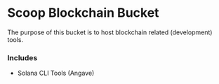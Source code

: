 # Scoop Blockchain Bucket

The purpose of this bucket is to host blockchain related (development) tools.

### Includes
- Solana CLI Tools (Angave)

